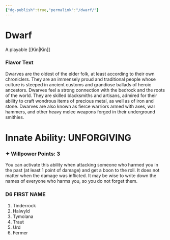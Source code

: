 ```yaml
---
{"dg-publish":true,"permalink":"/dwarf/"}
---
```


# Dwarf
A playable [[Kin\|Kin]]

### Flavor Text
Dwarves are the oldest of the elder folk, at least according
to their own chroniclers. They are an immensely proud
and traditional people whose culture is steeped in ancient
customs and grandiose ballads of heroic ancestors.
Dwarves feel a strong connection with the bedrock and
the roots of the world. They are skilled blacksmiths and
artisans, admired for their ability to craft wondrous items
of precious metal, as well as of iron and stone. Dwarves
are also known as fierce warriors armed with axes, war
hammers, and other heavy melee weapons forged in their
underground smithies.

# Innate Ability: UNFORGIVING
### ✦ Willpower Points: 3
You can activate this ability when attacking
someone who harmed you in the past (at least
1 point of damage) and get a boon to the roll. It
does not matter when the damage was inflicted.
It may be wise to write down the names of everyone
who harms you, so you do not forget them.

### D6 FIRST NAME
1. Tinderrock
2. Halwyld
3. Tymolana
4. Traut
5. Urd
6. Fermer